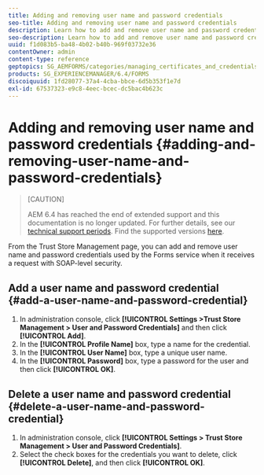 ```yaml
---
title: Adding and removing user name and password credentials
seo-title: Adding and removing user name and password credentials
description: Learn how to add and remove user name and password credentials.
seo-description: Learn how to add and remove user name and password credentials.
uuid: f1d083b5-ba48-4b02-b40b-969f03732e36
contentOwner: admin
content-type: reference
geptopics: SG_AEMFORMS/categories/managing_certificates_and_credentials
products: SG_EXPERIENCEMANAGER/6.4/FORMS
discoiquuid: 1fd28077-37a4-4cba-bbce-6d5b353f1e7d
exl-id: 67537323-e9c8-4eec-bcec-dc5bac4b623c
---
```

# Adding and removing user name and password credentials {#adding-and-removing-user-name-and-password-credentials}

>[CAUTION]
>
>AEM 6.4 has reached the end of extended support and this documentation is no longer updated. For further details, see our [technical support periods](https://helpx.adobe.com/support/programs/eol-matrix.html). Find the supported versions [here](https://experienceleague.adobe.com/docs/).

From the Trust Store Management page, you can add and remove user name and password credentials used by the Forms service when it receives a request with SOAP-level security.

## Add a user name and password credential {#add-a-user-name-and-password-credential}

1. In administration console, click **[!UICONTROL Settings >Trust Store Management > User and Password Credentials]** and then click **[!UICONTROL Add]**.
1. In the **[!UICONTROL Profile Name]** box, type a name for the credential.
1. In the **[!UICONTROL User Name]** box, type a unique user name. 
1. In the **[!UICONTROL Password]** box, type a password for the user and then click **[!UICONTROL OK]**.

## Delete a user name and password credential {#delete-a-user-name-and-password-credential}

1. In administration console, click **[!UICONTROL Settings > Trust Store Management > User and Password Credentials]**.
1. Select the check boxes for the credentials you want to delete, click **[!UICONTROL Delete]**, and then click **[!UICONTROL OK]**.
